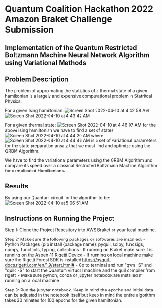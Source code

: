 # Quantum Coalition Hackathon 2022 Amazon Braket Challenge Submission 

## Implementation of the Quantum Restricted Boltzmann Machine Neural Network Algorithm using Variational Methods




## Problem Description

The problem of approimating the statistics of a thermal state of a given hamiltonian is a largely and expensive computational problem in Statritcal Physics. 

For a given Ising hamiltonian: ![Screen Shot 2022-04-10 at 4 42 58 AM](https://user-images.githubusercontent.com/30132476/162616395-72185b4f-a1fd-46e5-8665-36631eb8302f.png) ![Screen Shot 2022-04-10 at 4 43 42 AM](https://user-images.githubusercontent.com/30132476/162616421-c2e74594-56b1-4b90-ba1f-bb71995cb223.png)

For a given thermal state: ![Screen Shot 2022-04-10 at 4 46 07 AM](https://user-images.githubusercontent.com/30132476/162616505-2de4c95a-470a-4838-9a50-1808f26d53df.png) for the above ising hamiltonian we have to find a set of states ![Screen Shot 2022-04-10 at 4 44 20 AM](https://user-images.githubusercontent.com/30132476/162616445-5ad822c8-da39-4bbe-9da7-b015d45a0df9.png) where ![Screen Shot 2022-04-10 at 4 44 46 AM](https://user-images.githubusercontent.com/30132476/162616459-8200105b-39ee-4509-b9d4-d2270183a846.png) is a set of variational parameters for the state preparation ansatz that we must find and optimize using the QRBM Algorithm.

We have to find the variational parameters using the QRBM Algorithm and compare its speed over a classical Restricted Boltzmann Machine Algorithm for complicated Hamiltonians.





## Results

By using our Quantum circuit for the algorithm to be:
![Screen Shot 2022-04-10 at 5 06 51 AM](https://user-images.githubusercontent.com/30132476/162617273-8a303b26-cbc4-45da-9c29-3a9dea7c8aa7.png)












## Instructions on Running the Project

Step 1: Clone the Project Repository into AWS Braket or your local machine.

Step 2: Make sure the following packages or softwares are installed:
        - Python Packages (pip install {package name}: pyquil, scipy, funcsigs, numpy, functools, typing, collections
        - If running on Braket make sure it is running on the Aspen-11 Rigetti Device
        - If running on local machine make sure the Rigetti Forest SDK is installed https://pyquil-docs.rigetti.com/en/1.9/start.html#
            - Go to terminal and run "qvm -S" and "quilc -S" to start the Quantum virtucal machine and the quil compiler from rigetti 
        - Make sure python, conda or jupyter notebook are installed if running on a local machine
        
Step 3: Run the jupyter notebook. Keep in mind the epochs and initial data can be adjusted in the notebook itself but keep in mind the entire algorithm 
        takes 30 minutes for 100 epochs for the given hamiltonian.
